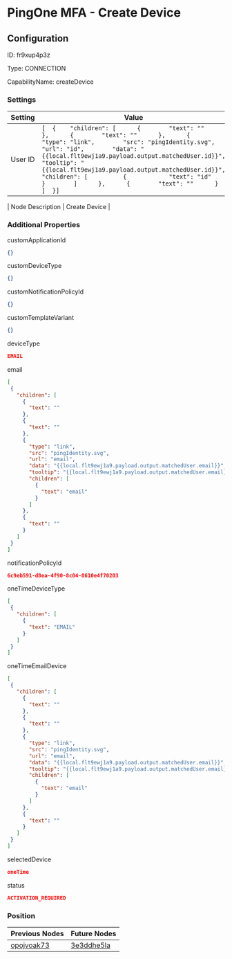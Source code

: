 # PingOne MFA - Create Device
## Configuration
ID:  fr9xup4p3z

Type: CONNECTION 

CapabilityName: createDevice

### Settings
| Setting | Value  |
| :------------------------ | ---------------------------------------- |
| User ID |```[  {    "children": [      {        "text": ""      },      {        "text": ""      },      {        "type": "link",        "src": "pingIdentity.svg",        "url": "id",        "data": "{{local.flt9ewj1a9.payload.output.matchedUser.id}}",        "tooltip": "{{local.flt9ewj1a9.payload.output.matchedUser.id}}",        "children": [          {            "text": "id"          }        ]      },      {        "text": ""      }    ]  }] ```| 

| Node Description | Create Device | 
 




### Additional Properties
customApplicationId
 ```json 
{}
```


customDeviceType
 ```json 
{}
```


customNotificationPolicyId
 ```json 
{}
```


customTemplateVariant
 ```json 
{}
```


deviceType
 ```json 
EMAIL
```


email
 ```json 
[
  {
    "children": [
      {
        "text": ""
      },
      {
        "text": ""
      },
      {
        "type": "link",
        "src": "pingIdentity.svg",
        "url": "email",
        "data": "{{local.flt9ewj1a9.payload.output.matchedUser.email}}",
        "tooltip": "{{local.flt9ewj1a9.payload.output.matchedUser.email}}",
        "children": [
          {
            "text": "email"
          }
        ]
      },
      {
        "text": ""
      }
    ]
  }
]
```


notificationPolicyId
 ```json 
6c9eb591-d8ea-4f90-8c04-8610e4f70203
```


oneTimeDeviceType
 ```json 
[
  {
    "children": [
      {
        "text": "EMAIL"
      }
    ]
  }
]
```


oneTimeEmailDevice
 ```json 
[
  {
    "children": [
      {
        "text": ""
      },
      {
        "text": ""
      },
      {
        "type": "link",
        "src": "pingIdentity.svg",
        "url": "email",
        "data": "{{local.flt9ewj1a9.payload.output.matchedUser.email}}",
        "tooltip": "{{local.flt9ewj1a9.payload.output.matchedUser.email}}",
        "children": [
          {
            "text": "email"
          }
        ]
      },
      {
        "text": ""
      }
    ]
  }
]
```


selectedDevice
 ```json 
oneTime
```


status
 ```json 
ACTIVATION_REQUIRED
```




### Position
| Previous Nodes | Future Nodes |
| :------------- | ------------ |
| [opojvoak73](./opojvoak73.md) | [3e3ddhe5la](./3e3ddhe5la.md) |